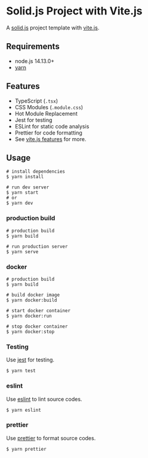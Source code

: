# Solid.js Project with Vite.js

A [solid.js](https://www.solidjs.com/) project template with [vite.js](https://vitejs.dev/). 

## Requirements

* node.js 14.13.0+
* [yarn](https://yarnpkg.com/)

## Features

* TypeScript (`.tsx`)
* CSS Modules (`.module.css`)
* Hot Module Replacement
* Jest for testing
* ESLint for static code analysis
* Prettier for code formatting
* See [vite.js features](https://vitejs.dev/guide/features.html) for more.

## Usage

```shell
# install dependencies
$ yarn install

# run dev server
$ yarn start
# or
$ yarn dev
```

### production build

```
# production build
$ yarn build

# run production server
$ yarn serve
```

### docker

```
# production build
$ yarn build

# build docker image
$ yarn docker:build

# start docker container
$ yarn docker:run

# stop docker container
$ yarn docker:stop
```

### Testing

Use [jest](https://jestjs.io/) for testing.
```shell
$ yarn test
```

### eslint

Use [eslint](https://eslint.org/) to lint source codes.

```shell
$ yarn eslint
```

### prettier

Use [prettier](https://prettier.io/) to format source codes.

```shell
$ yarn prettier
```

